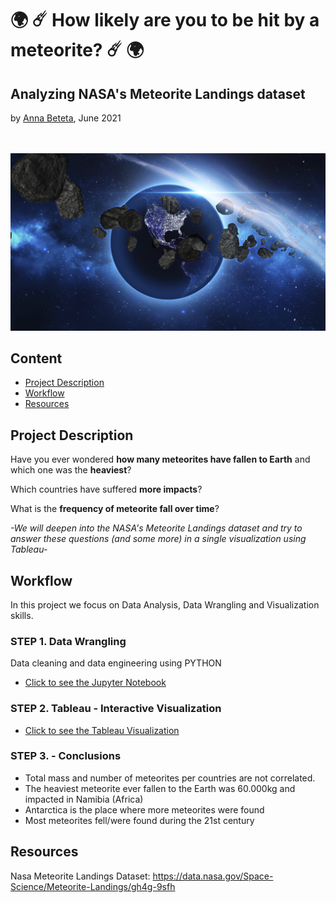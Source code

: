# 🌍 ☄️  How likely are you to be hit by a meteorite?  ☄️ 🌍 

## Analyzing NASA's Meteorite Landings dataset
by [Anna Beteta](https://github.com/Annbeele), June 2021

<br/><br/>
![Meteorites_around_earth](https://github.com/Annbeele/Meteorite_Landings_Project/blob/main/Images/RS3511_526446689-hig.jpeg)


## Content
- [Project Description](#project-description)
- [Workflow](#workflow)
- [Resources](#resources)

## Project Description

Have you ever wondered **how many meteorites have fallen to Earth** and which one was the **heaviest**?

Which countries have suffered **more impacts**?

What is the **frequency of meteorite fall over time**?

*-We will deepen into the NASA's Meteorite Landings dataset and try to answer these questions (and some more) in a single visualization using Tableau-*


## Workflow
In this project we focus on Data Analysis, Data Wrangling and Visualization skills.

### STEP 1. Data Wrangling
Data cleaning and data engineering using PYTHON  
- [Click to see the Jupyter Notebook](https://github.com/Annbeele/Meteorite_Landings_Project/blob/main/Docs/Meteorite_Landings.ipynb)

### STEP 2. Tableau - Interactive Visualization
- [Click to see the Tableau Visualization](https://public.tableau.com/app/profile/anna.beteta/viz/Meteorite_Landings_Study/Dashboard1)

### STEP 3. - Conclusions
- Total mass and number of meteorites per countries are not correlated.
- The heaviest meteorite ever fallen to the Earth was 60.000kg and impacted in Namibia (Africa)
- Antarctica is the place where more meteorites were found
- Most meteorites fell/were found during the 21st century

## Resources
Nasa Meteorite Landings Dataset: https://data.nasa.gov/Space-Science/Meteorite-Landings/gh4g-9sfh
